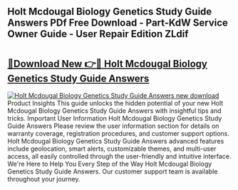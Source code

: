 ## Holt Mcdougal Biology Genetics Study Guide Answers PDf Free Download - Part-KdW Service Owner Guide - User Repair Edition ZLdif

# <h2><a href="http://bc73287.oget.top/?id=Holt+Mcdougal+Biology+Genetics+Study+Guide+Answers">🔗Download New 👉🔴 Holt Mcdougal Biology Genetics Study Guide Answers</a></h2>

[![Holt Mcdougal Biology Genetics Study Guide Answers new download](https://i.imgur.com/5g1atiW.png)](http://bc73287.oget.top/?id=Holt+Mcdougal+Biology+Genetics+Study+Guide+Answers)
Product Insights This guide unlocks the hidden potential of your new Holt Mcdougal Biology Genetics Study Guide Answers with insightful tips and tricks. Important User Information Holt Mcdougal Biology Genetics Study Guide Answers Please review the user information section for details on warranty coverage, registration procedures, and customer support options. Holt Mcdougal Biology Genetics Study Guide Answers advanced features include geolocation, smart alerts, customizable themes, and multi-user access, all easily controlled through the user-friendly and intuitive interface. We're Here to Help You Every Step of the Way Holt Mcdougal Biology Genetics Study Guide Answers. Our customer support team is available throughout your journey.
